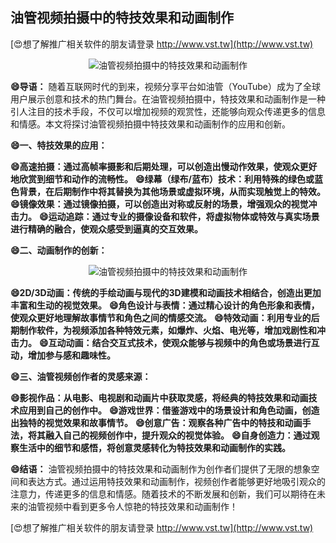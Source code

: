 ## **油管视频拍摄中的特技效果和动画制作**

[😍想了解推广相关软件的朋友请登录 http://www.vst.tw](http://www.vst.tw)

 <center><img src="https://vst.tw/MP4/tuiguang/png/1.png" alt="油管视频拍摄中的特技效果和动画制作"></center>

**😄导语：**
随着互联网时代的到来，视频分享平台如油管（YouTube）成为了全球用户展示创意和技术的热门舞台。在油管视频拍摄中，特技效果和动画制作是一种引人注目的技术手段，不仅可以增加视频的观赏性，还能够向观众传递更多的信息和情感。本文将探讨油管视频拍摄中特技效果和动画制作的应用和创新。

**😄一、特技效果的应用：**

**😄高速拍摄：通过高帧率摄影和后期处理，可以创造出慢动作效果，使观众更好地欣赏到细节和动作的流畅性。**
**😄绿幕（绿布/蓝布）技术：利用特殊的绿色或蓝色背景，在后期制作中将其替换为其他场景或虚拟环境，从而实现触觉上的特效。**
**😄镜像效果：通过镜像拍摄，可以创造出对称或反射的场景，增强观众的视觉冲击力。**
**😄运动追踪：通过专业的摄像设备和软件，将虚拟物体或特效与真实场景进行精确的融合，使观众感受到逼真的交互效果。**

**😄二、动画制作的创新：**

 <center><img src="https://vst.tw/MP4/tuiguang/png/5.png" alt="油管视频拍摄中的特技效果和动画制作"></center>

**😄2D/3D动画：传统的手绘动画与现代的3D建模和动画技术相结合，创造出更加丰富和生动的视觉效果。**
**😄角色设计与表情：通过精心设计的角色形象和表情，使观众更好地理解故事情节和角色之间的情感交流。**
**😄特效动画：利用专业的后期制作软件，为视频添加各种特效元素，如爆炸、火焰、电光等，增加戏剧性和冲击力。**
**😄互动动画：结合交互式技术，使观众能够与视频中的角色或场景进行互动，增加参与感和趣味性。**

**😄三、油管视频创作者的灵感来源：**

**😄影视作品：从电影、电视剧和动画片中获取灵感，将经典的特技效果和动画技术应用到自己的创作中。**
**😄游戏世界：借鉴游戏中的场景设计和角色动画，创造出独特的视觉效果和故事情节。**
**😄创意广告：观察各种广告中的特技和动画手法，将其融入自己的视频创作中，提升观众的视觉体验。**
**😄自身创造力：通过观察生活中的细节和感悟，将创意灵感转化为特技效果和动画制作的实践。**

**😄结语：**
油管视频拍摄中的特技效果和动画制作为创作者们提供了无限的想象空间和表达方式。通过运用特技效果和动画制作，视频创作者能够更好地吸引观众的注意力，传递更多的信息和情感。随着技术的不断发展和创新，我们可以期待在未来的油管视频中看到更多令人惊艳的特技效果和动画制作！

[😍想了解推广相关软件的朋友请登录 http://www.vst.tw](http://www.vst.tw)



